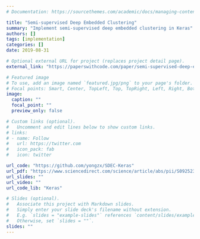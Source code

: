 ```yaml
---
# Documentation: https://sourcethemes.com/academic/docs/managing-content/

title: "Semi-supervised Deep Embedded Clustering"
summary: "Implement semi-supervised deep embedded clustering in Keras"
authors: []
tags: [implementation]
categories: []
date: 2019-08-31

# Optional external URL for project (replaces project detail page).
external_link: "https://paperswithcode.com/paper/semi-supervised-deep-embedded-clustering"

# Featured image
# To use, add an image named `featured.jpg/png` to your page's folder.
# Focal points: Smart, Center, TopLeft, Top, TopRight, Left, Right, BottomLeft, Bottom, BottomRight.
image:
  caption: ""
  focal_point: ""
  preview_only: false

# Custom links (optional).
#   Uncomment and edit lines below to show custom links.
# links:
# - name: Follow
#   url: https://twitter.com
#   icon_pack: fab
#   icon: twitter

url_code: "https://github.com/yongzx/SDEC-Keras"
url_pdf: "https://www.sciencedirect.com/science/article/abs/pii/S0925231218312049"
url_slides: ""
url_video: ""
url_code_lib: "Keras"

# Slides (optional).
#   Associate this project with Markdown slides.
#   Simply enter your slide deck's filename without extension.
#   E.g. `slides = "example-slides"` references `content/slides/example-slides.md`.
#   Otherwise, set `slides = ""`.
slides: ""
---
```

